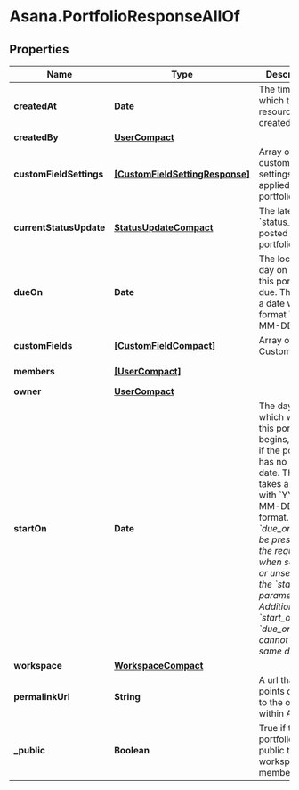 # Asana.PortfolioResponseAllOf

## Properties

Name | Type | Description | Notes
------------ | ------------- | ------------- | -------------
**createdAt** | **Date** | The time at which this resource was created. | [optional] [readonly] 
**createdBy** | [**UserCompact**](UserCompact.md) |  | [optional] 
**customFieldSettings** | [**[CustomFieldSettingResponse]**](CustomFieldSettingResponse.md) | Array of custom field settings applied to the portfolio. | [optional] 
**currentStatusUpdate** | [**StatusUpdateCompact**](StatusUpdateCompact.md) | The latest &#x60;status_update&#x60; posted to this portfolio. | [optional] 
**dueOn** | **Date** | The localized day on which this portfolio is due. This takes a date with format YYYY-MM-DD. | [optional] 
**customFields** | [**[CustomFieldCompact]**](CustomFieldCompact.md) | Array of Custom Fields. | [optional] 
**members** | [**[UserCompact]**](UserCompact.md) |  | [optional] [readonly] 
**owner** | [**UserCompact**](UserCompact.md) |  | [optional] 
**startOn** | **Date** | The day on which work for this portfolio begins, or null if the portfolio has no start date. This takes a date with &#x60;YYYY-MM-DD&#x60; format. *Note: &#x60;due_on&#x60; must be present in the request when setting or unsetting the &#x60;start_on&#x60; parameter. Additionally, &#x60;start_on&#x60; and &#x60;due_on&#x60; cannot be the same date.* | [optional] 
**workspace** | [**WorkspaceCompact**](WorkspaceCompact.md) |  | [optional] 
**permalinkUrl** | **String** | A url that points directly to the object within Asana. | [optional] [readonly] 
**_public** | **Boolean** | True if the portfolio is public to its workspace members. | [optional] 


